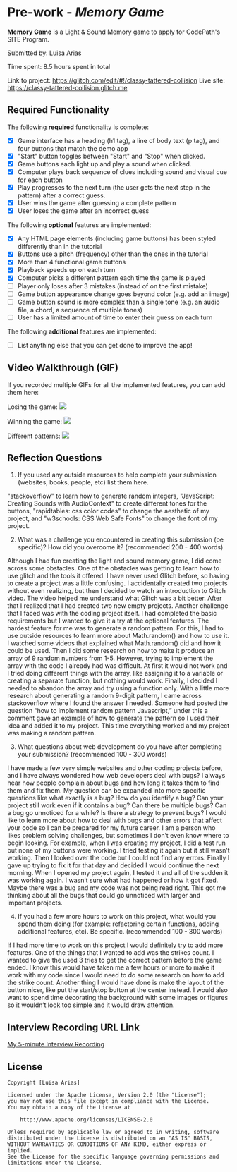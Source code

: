 # Pre-work - *Memory Game*

**Memory Game** is a Light & Sound Memory game to apply for CodePath's SITE Program. 

Submitted by: Luisa Arias

Time spent: 8.5 hours spent in total

Link to project: https://glitch.com/edit/#!/classy-tattered-collision
Live site: https://classy-tattered-collision.glitch.me

## Required Functionality

The following **required** functionality is complete:

* [x] Game interface has a heading (h1 tag), a line of body text (p tag), and four buttons that match the demo app
* [x] "Start" button toggles between "Start" and "Stop" when clicked. 
* [x] Game buttons each light up and play a sound when clicked. 
* [x] Computer plays back sequence of clues including sound and visual cue for each button
* [x] Play progresses to the next turn (the user gets the next step in the pattern) after a correct guess. 
* [x] User wins the game after guessing a complete pattern
* [x] User loses the game after an incorrect guess

The following **optional** features are implemented:

* [x] Any HTML page elements (including game buttons) has been styled differently than in the tutorial
* [x] Buttons use a pitch (frequency) other than the ones in the tutorial
* [x] More than 4 functional game buttons
* [x] Playback speeds up on each turn
* [x] Computer picks a different pattern each time the game is played
* [ ] Player only loses after 3 mistakes (instead of on the first mistake)
* [ ] Game button appearance change goes beyond color (e.g. add an image)
* [ ] Game button sound is more complex than a single tone (e.g. an audio file, a chord, a sequence of multiple tones)
* [ ] User has a limited amount of time to enter their guess on each turn

The following **additional** features are implemented:

- [ ] List anything else that you can get done to improve the app!

## Video Walkthrough (GIF)

If you recorded multiple GIFs for all the implemented features, you can add them here:

Losing the game:
![](https://i.imgur.com/uiNZfCg.gif)

Winning the game:
![](https://i.imgur.com/HLS4pQv.gif)

Different patterns:
![](https://i.imgur.com/2oofglq.gif)


## Reflection Questions
1. If you used any outside resources to help complete your submission (websites, books, people, etc) list them here. 

"stackoverflow" to learn how to generate random integers, "JavaScript: Creating Sounds with AudioContext" to create different tones for the buttons, "rapidtables: css color codes" to change the aesthetic of my project, and "w3schools: CSS Web Safe Fonts" to change the font of my project. 

2. What was a challenge you encountered in creating this submission (be specific)? How did you overcome it? (recommended 200 - 400 words)
 
Although I had fun creating the light and sound memory game, I did come across some obstacles. One of the obstacles was getting to learn how to use glitch and the tools it offered. I have never used Glitch before, so having to create a project was a little confusing. I accidentally created two projects without even realizing, but then I decided to watch an introduction to Glitch video. The video helped me understand what Glitch was a bit better. After that I realized that I had created two new empty projects. Another challenge that I faced was with the coding project itself. I had completed the basic requirements but I wanted to give it a try at the optional features. The hardest feature for me was to generate a random pattern. For this, I had to use outside resources to learn more about Math.random() and how to use it. I watched some videos that explained what Math.random() did and how it could be used. Then I did some research on how to make it produce an array of 9 random numbers from 1-5. However, trying to implement the array with the code I already had was difficult. At first it would not work and I tried doing different things with the array, like assigning it to a variable or creating a separate function, but nothing would work. Finally, I decided I needed to abandon the array and try using a function only. With a little more research about generating a random 9-digit pattern, I came across stackoverflow where I found the answer I needed. Someone had posted the question “how to implement random pattern Javascript,” under this a comment gave an example of how to generate the pattern so I used their idea and added it to my project. This time everything worked and my project was making a random pattern.

3. What questions about web development do you have after completing your submission? (recommended 100 - 300 words)
 
I have made a few very simple websites and other coding projects before, and I have always wondered how web developers deal with bugs? I always hear how people complain about bugs and how long it takes them to find them and fix them. My question can be expanded into more specific questions like what exactly is a bug? How do you identify a bug? Can your project still work even if it contains a bug? Can there be multiple bugs? Can a bug go unnoticed for a while? Is there a strategy to prevent bugs? I would like to learn more about how to deal with bugs and other errors that affect your code so I can be prepared for my future career. I am a person who likes problem solving challenges, but sometimes I don’t even know where to begin looking. For example, when I was creating my project, I did a test run but none of my buttons were working. I tried testing it again but it still wasn’t working. Then I looked over the code but I could not find any errors. Finally I gave up trying to fix it for that day and decided I would continue the next morning. When I opened my project again, I tested it and all of the sudden it was working again. I wasn’t sure what had happened or how it got fixed. Maybe there was a bug and my code was not being read right. This got me thinking about all the bugs that could go unnoticed with larger and important projects.

4. If you had a few more hours to work on this project, what would you spend them doing (for example: refactoring certain functions, adding additional features, etc). Be specific. (recommended 100 - 300 words)
 
If I had more time to work on this project I would definitely try to add more features. One of the things that I wanted to add was the strikes count. I wanted to give the used 3 tries to get the correct pattern before the game ended. I know this would have taken me a few hours or more to make it work with my code since I would need to do some research on how to add the strike count. Another thing I would have done is make the layout of the button nicer, like put the start/stop button at the center instead. I would also want to spend time decorating the background with some images or figures so it wouldn’t look too simple and it would draw attention.



## Interview Recording URL Link

[My 5-minute Interview Recording](your-link-here)


## License

    Copyright [Luisa Arias]

    Licensed under the Apache License, Version 2.0 (the "License");
    you may not use this file except in compliance with the License.
    You may obtain a copy of the License at

        http://www.apache.org/licenses/LICENSE-2.0

    Unless required by applicable law or agreed to in writing, software
    distributed under the License is distributed on an "AS IS" BASIS,
    WITHOUT WARRANTIES OR CONDITIONS OF ANY KIND, either express or implied.
    See the License for the specific language governing permissions and
    limitations under the License.
